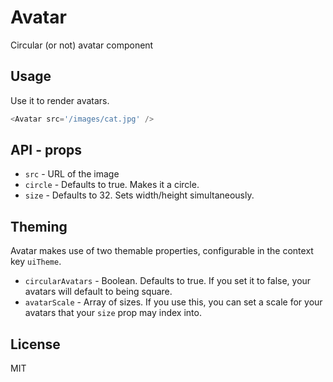 # Avatar

Circular (or not) avatar component

## Usage

Use it to render avatars.

```javascript
<Avatar src='/images/cat.jpg' />
```

## API - props

  * `src` - URL of the image
  * `circle` - Defaults to true. Makes it a circle.
  * `size` - Defaults to 32. Sets width/height simultaneously.

## Theming

Avatar makes use of two themable properties, configurable in the context key `uiTheme`.

  * `circularAvatars` - Boolean. Defaults to true. If you set it to false, your avatars will default to being square.
  * `avatarScale` - Array of sizes. If you use this, you can set a scale for your avatars that your `size` prop may index into.

## License

MIT
